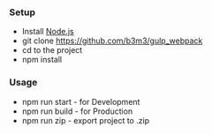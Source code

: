 ### Setup

- Install [Node.js](https://nodejs.org/en/)
- git clone https://github.com/b3m3/gulp_webpack
- cd to the project
- npm install

### Usage

- npm run start - for Development
- npm run build - for Production
- npm run zip - export project to .zip
